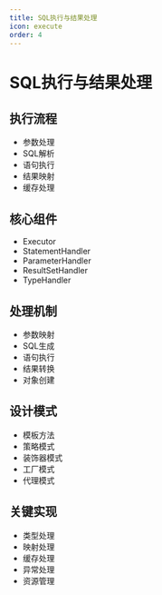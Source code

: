 ```yaml
---
title: SQL执行与结果处理
icon: execute
order: 4
---
```


# SQL执行与结果处理

## 执行流程
- 参数处理
- SQL解析
- 语句执行
- 结果映射
- 缓存处理

## 核心组件
- Executor
- StatementHandler
- ParameterHandler
- ResultSetHandler
- TypeHandler

## 处理机制
- 参数映射
- SQL生成
- 语句执行
- 结果转换
- 对象创建

## 设计模式
- 模板方法
- 策略模式
- 装饰器模式
- 工厂模式
- 代理模式

## 关键实现
- 类型处理
- 映射处理
- 缓存处理
- 异常处理
- 资源管理
